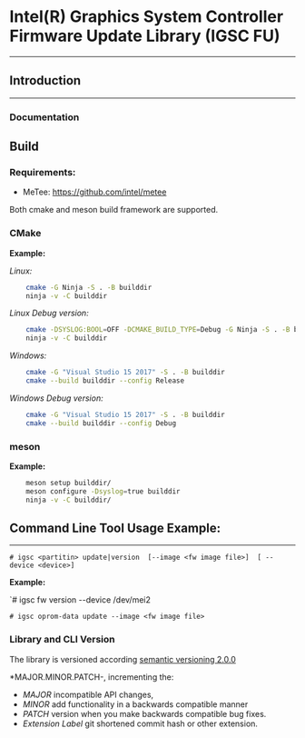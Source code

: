 # Intel(R) Graphics System Controller Firmware Update Library (IGSC FU)
--------------------------------------------------------------------------

## Introduction
---------------

### Documentation

## Build

### Requirements:

  * MeTee: https://github.com/intel/metee

Both cmake and meson build framework are supported.

### CMake

**Example:**

*Linux:*

```sh
    cmake -G Ninja -S . -B builddir
    ninja -v -C builddir
```

*Linux Debug version:*

```sh
    cmake -DSYSLOG:BOOL=OFF -DCMAKE_BUILD_TYPE=Debug -G Ninja -S . -B builddir
    ninja -v -C builddir
```


*Windows:*

```sh
    cmake -G "Visual Studio 15 2017" -S . -B builddir
    cmake --build builddir --config Release
```

*Windows Debug version:*

```sh
    cmake -G "Visual Studio 15 2017" -S . -B builddir
    cmake --build builddir --config Debug
```

### meson

**Example:**

```sh
    meson setup builddir/
    meson configure -Dsyslog=true builddir
    ninja -v -C builddir/
```

## Command Line Tool Usage Example:
--------------------------

`# igsc <partitin> update|version  [--image <fw image file>]  [ --device <device>]`

**Example:**

`# igsc fw version --device /dev/mei2

`# igsc oprom-data update --image <fw image file>`

### Library and CLI Version

The library is versioned according [semantic versioning 2.0.0](https://semver.org/ "semantic versioning")

*MAJOR.MINOR.PATCH-<extension>, incrementing the:

 * *MAJOR* incompatible API changes,
 * *MINOR* add functionality in a backwards compatible manner
 * *PATCH* version when you make backwards compatible bug fixes.
 * *Extension Label* git shortened commit hash or other extension.
